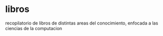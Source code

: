 # libros
 recopilatorio de libros de distintas areas del conocimiento, enfocada a las ciencias de la computacion
